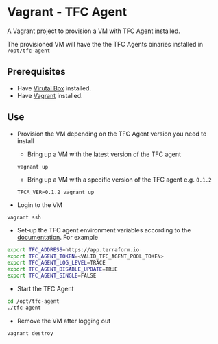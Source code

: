# Vagrant - TFC Agent

A Vagrant project to provision a VM with TFC Agent installed.

The provisioned VM will have the the TFC Agents binaries installed in `/opt/tfc-agent`

## Prerequisites

* Have [Virutal Box](https://www.virtualbox.org/wiki/Downloads) installed.
* Have [Vagrant](https://www.vagrantup.com/downloads) installed.

## Use

* Provision the VM depending on the TFC Agent version you need to install
  
  * Bring up a VM with the latest version of the TFC agent

  ```bash
  vagrant up
  ```

  * Bring up a VM with a specific version of the TFC agent e.g. `0.1.2`

  ```
  TFCA_VER=0.1.2 vagrant up
  ```
* Login to the VM

```
vagrant ssh
```

* Set-up the TFC agent environment variables according to the [documentation](https://www.terraform.io/docs/cloud/workspaces/agent.html#start-the-agent). For example

```bash
export TFC_ADDRESS=https://app.terraform.io
export TFC_AGENT_TOKEN=<VALID_TFC_AGENT_POOL_TOKEN>
export TFC_AGENT_LOG_LEVEL=TRACE
export TFC_AGENT_DISABLE_UPDATE=TRUE
export TFC_AGENT_SINGLE=FALSE
```

* Start the TFC Agent

```bash
cd /opt/tfc-agent
./tfc-agent
```

* Remove the VM after logging out

```bash
vagrant destroy
```